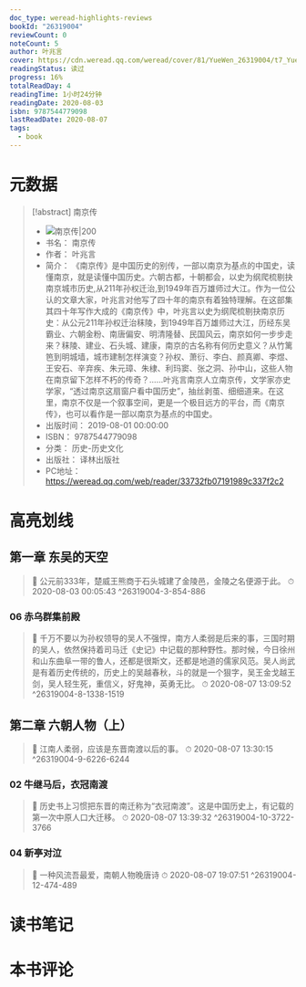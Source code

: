 ```yaml
---
doc_type: weread-highlights-reviews
bookId: "26319004"
reviewCount: 0
noteCount: 5
author: 叶兆言
cover: https://cdn.weread.qq.com/weread/cover/81/YueWen_26319004/t7_YueWen_26319004.jpg
readingStatus: 读过
progress: 16%
totalReadDay: 4
readingTime: 1小时24分钟
readingDate: 2020-08-03
isbn: 9787544779098
lastReadDate: 2020-08-07
tags:
  - book
---
```

# 元数据
> [!abstract] 南京传
> - ![ 南京传|200](https://cdn.weread.qq.com/weread/cover/81/YueWen_26319004/t7_YueWen_26319004.jpg)
> - 书名： 南京传
> - 作者： 叶兆言
> - 简介： 《南京传》是中国历史的别传，一部以南京为基点的中国史，读懂南京，就是读懂中国历史。六朝古都，十朝都会，以史为纲爬梳剔抉南京城市历史,从211年孙权迁治,到1949年百万雄师过大江。作为一位公认的文章大家，叶兆言对他写了四十年的南京有着独特理解。在这部集其四十年写作大成的《南京传》中，叶兆言以史为纲爬梳剔抉南京历史：从公元211年孙权迁治秣陵，到1949年百万雄师过大江，历经东吴霸业、六朝金粉、南唐偏安、明清隆替、民国风云，南京如何一步步走来？秣陵、建业、石头城、建康，南京的古名称有何历史意义？从竹篱笆到明城墙，城市建制怎样演变？孙权、萧衍、李白、颜真卿、李煜、王安石、辛弃疾、朱元璋、朱棣、利玛窦、张之洞、孙中山，这些人物在南京留下怎样不朽的传奇？……叶兆言南京人立南京传，文学家亦史学家，“透过南京这扇窗户看中国历史”，抽丝剥茧、细细道来。在这里，南京不仅是一个叙事空间，更是一个极目远方的平台，而《南京传》，也可以看作是一部以南京为基点的中国史。
> - 出版时间： 2019-08-01 00:00:00
> - ISBN： 9787544779098
> - 分类： 历史-历史文化
> - 出版社： 译林出版社
> - PC地址：https://weread.qq.com/web/reader/33732fb07191989c337f2c2

# 高亮划线

## 第一章 东吴的天空

> 📌 公元前333年，楚威王熊商于石头城建了金陵邑，金陵之名便源于此。 
> ⏱ 2020-08-03 00:05:43 ^26319004-3-854-886

### 06 赤乌群集前殿

> 📌 千万不要以为孙权领导的吴人不强悍，南方人柔弱是后来的事，三国时期的吴人，依然保持着司马迁《史记》中记载的那种野性。那时候，今日徐州和山东曲阜一带的鲁人，还都是很斯文，还都是地道的儒家风范。吴人尚武是有着历史传统的，历史上的吴越春秋，斗的就是一个狠字，吴王金戈越王剑，吴人轻生死，重信义，好鬼神，英勇无比。 
> ⏱ 2020-08-07 13:09:52 ^26319004-8-1338-1519

## 第二章 六朝人物（上）

> 📌 江南人柔弱，应该是东晋南渡以后的事。 
> ⏱ 2020-08-07 13:30:15 ^26319004-9-6226-6244

### 02 牛继马后，衣冠南渡

> 📌 历史书上习惯把东晋的南迁称为“衣冠南渡”。这是中国历史上，有记载的第一次中原人口大迁移。 
> ⏱ 2020-08-07 13:39:32 ^26319004-10-3722-3766

### 04 新亭对泣

> 📌 一种风流吾最爱，南朝人物晚唐诗 
> ⏱ 2020-08-07 19:07:51 ^26319004-12-474-489

# 读书笔记

# 本书评论

